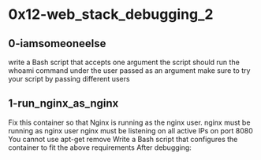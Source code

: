 # 0x12-web_stack_debugging_2

## 0-iamsomeoneelse

write a Bash script that accepts one argument
the script should run the whoami command under the user passed as an argument
make sure to try your script by passing different users

## 1-run_nginx_as_nginx

Fix this container so that Nginx is running as the nginx user.
nginx must be running as nginx user
nginx must be listening on all active IPs on port 8080
You cannot use apt-get remove
Write a Bash script that configures the container to fit the above requirements
After debugging:


